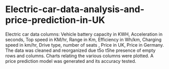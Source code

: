 # Electric-car-data-analysis-and-price-prediction-in-UK
Electric car data columns:
Vehicle battery capacity in KWH,
Acceleration in seconds,
Top speed in KM/hr,
Range in Km,
Efficiency in Wh/km,
Charging speed in km/hr,
Drive type,
number of seats ,
Price in UK,
Price in Germany.
The data was cleaned and reorganized due t5o t5he presence of empty rows and columns.
Charts relating the various columns were plotted.
A price prediction model was generated and its accuracy tested.
